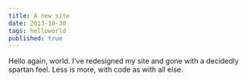 ```yaml
---
title: A new site
date: 2013-10-30
tags: helloworld
published: true
---
```


Hello again, world. I've redesigned my site and gone with a decidedly spartan feel. Less is more, with code as with all else.
